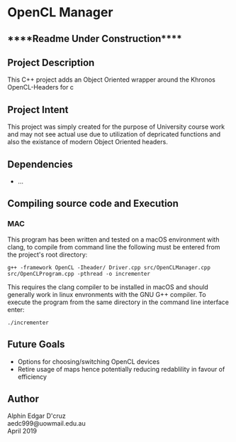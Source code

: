 <h1>OpenCL Manager</h1>
<h2>****Readme Under Construction****</h2>
<h2>Project Description</h2>
<p>This C++ project adds an Object Oriented wrapper around the Khronos OpenCL-Headers for c <br/>
<h2>Project Intent</h2>
<p>This project was simply created for the purpose of University course work and may not see actual use due to utilization of depricated functions and also the existance of modern Object Oriented headers.<br/>

<h2>Dependencies</h2>
<ul>
    <li>...</li>
</ul>

<h2>Compiling source code and Execution</h2>
<h3>MAC</h3>
<p>This program has been written and tested on a macOS environment with clang, to compile from command line the following
must be entered from the project's root directory:

<pre><code>g++ -framework OpenCL -Iheader/ Driver.cpp src/OpenCLManager.cpp src/OpenCLProgram.cpp -pthread -o incrementer</code></pre>

This requires the clang compiler to be installed in macOS and should generally work in linux envronments with the GNU G++ compiler. To execute the program from the same directory in the command line interface enter:

<pre><code>./incrementer </pre></code>

</p>

<h2>Future Goals</h2>
<ul>
    <li>Options for choosing/switching OpenCL devices</li>
    <li>Retire usage of maps hence potentially reducing redablility in favour of efficiency</li>
</ul>

<h2>Author</h2>
<p>Alphin Edgar D'cruz<br/>
aedc999@uowmail.edu.au<br/>
April 2019</p>
